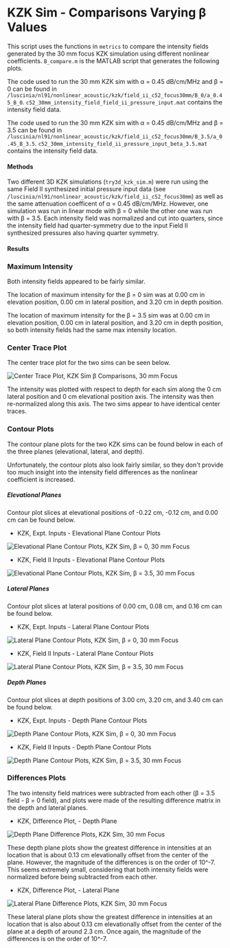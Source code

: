 KZK Sim - Comparisons Varying β Values
======================================

This script uses the functions in `metrics` to compare the intensity fields generated by the 30 mm focus KZK simulation using different nonlinear coefficients. `B_compare.m` is the MATLAB script that generates the following plots.

The code used to run the 30 mm KZK sim with α = 0.45 dB/cm/MHz and β = 0 can be found in `/luscinia/nl91/nonlinear_acoustic/kzk/field_ii_c52_focus30mm/B_0/a_0.45_B_0`. `c52_30mm_intensity_field_field_ii_pressure_input.mat` contains the intensity field data.

The code used to run the 30 mm KZK sim with α = 0.45 dB/cm/MHz and β = 3.5 can be found in `/luscinia/nl91/nonlinear_acoustic/kzk/field_ii_c52_focus30mm/B_3.5/a_0.45_B_3.5`. `c52_30mm_intensity_field_ii_pressure_input_beta_3.5.mat` contains the intensity field data.

#### Methods
Two different 3D KZK simulations (`try3d_kzk_sim.m`) were run using the same Field II synthesized initial pressure input data (see `/luscinia/nl91/nonlinear_acoustic/kzk/field_ii_c52_focus30mm`) as well as the same attenuation coefficent of α = 0.45 dB/cm/MHz. However, one simulation was run in linear mode with β = 0 while the other one was run with β = 3.5. Each intensity field was normalized and cut into quarters, since the intensity field had quarter-symmetry due to the input Field II synthesized pressures also having quarter symmetry.

#### Results
### Maximum Intensity
Both intensity fields appeared to be fairly similar. 

The location of maximum intensity for the β = 0 sim was at 0.00 cm in elevation position, 0.00 cm in lateral position, and 3.20 cm in depth position. 

The location of maximum intensity for the β = 3.5 sim was at 0.00 cm in elevation position, 0.00 cm in lateral position, and 3.20 cm in depth position, so both intensity fields had the same max intensity location.

### Center Trace Plot
The center trace plot for the two sims can be seen below.

![Center Trace Plot, KZK Sim β Comparisons, 30 mm Focus](https://raw.githubusercontent.com/Ningrui-Li/nonlinear_acoustic/master/comparisons/focus30mm/B_compare/kzk_diff_B_centertrace_c52_30mm.png)

The intensity was plotted with respect to depth for each sim along the 0 cm lateral position and 0 cm elevational position axis. The intensity was then re-normalized along this axis. The two sims appear to have identical center traces.

### Contour Plots
The contour plane plots for the two KZK sims can be found below in each of the three planes (elevational, lateral, and depth).

Unfortunately, the contour plots also look fairly similar, so they don't provide too much insight into the intensity field differences as the nonlinear coefficient is increased.

##### Elevational Planes
Contour plot slices at elevational positions of -0.22 cm, -0.12 cm, and 0.00 cm can be found below.

 * KZK, Expt. Inputs - Elevational Plane Contour Plots

![Elevational Plane Contour Plots, KZK Sim, β = 0, 30 mm Focus](https://raw.githubusercontent.com/Ningrui-Li/nonlinear_acoustic/master/comparisons/focus30mm/B_compare/kzk_B0_30mm_elevational.png)

 * KZK, Field II Inputs - Elevational Plane Contour Plots

![Elevational Plane Contour Plots, KZK Sim, β = 3.5, 30 mm Focus](https://raw.githubusercontent.com/Ningrui-Li/nonlinear_acoustic/master/comparisons/focus30mm/B_compare/kzk_B35_30mm_elevational.png)


##### Lateral Planes
Contour plot slices at lateral positions of 0.00 cm, 0.08 cm, and 0.16 cm can be found below. 

 * KZK, Expt. Inputs - Lateral Plane Contour Plots

![Lateral Plane Contour Plots, KZK Sim, β = 0, 30 mm Focus](https://raw.githubusercontent.com/Ningrui-Li/nonlinear_acoustic/master/comparisons/focus30mm/B_compare/kzk_B0_30mm_lateral.png)

 * KZK, Field II Inputs - Lateral Plane Contour Plots

![Lateral Plane Contour Plots, KZK Sim, β = 3.5, 30 mm Focus](https://raw.githubusercontent.com/Ningrui-Li/nonlinear_acoustic/master/comparisons/focus30mm/B_compare/kzk_B0_30mm_lateral.png)

##### Depth Planes
Contour plot slices at depth positions of 3.00 cm, 3.20 cm, and 3.40 cm can be found below.

 * KZK, Expt. Inputs - Depth Plane Contour Plots

![Depth Plane Contour Plots, KZK Sim, β = 0, 30 mm Focus](https://raw.githubusercontent.com/Ningrui-Li/nonlinear_acoustic/master/comparisons/focus30mm/B_compare/kzk_B0_30mm_depth.png)

 * KZK, Field II Inputs - Depth Plane Contour Plots

![Depth Plane Contour Plots, KZK Sim, β = 3.5, 30 mm Focus](https://raw.githubusercontent.com/Ningrui-Li/nonlinear_acoustic/master/comparisons/focus30mm/B_compare/kzk_B0_30mm_depth.png)

### Differences Plots
The two intensity field matrices were subtracted from each other (β = 3.5 field - β = 0 field), and plots were made of the resulting difference matrix in the depth and lateral planes.

 * KZK, Difference Plot, - Depth Plane

![Depth Plane Difference Plots, KZK Sim, 30 mm Focus](https://raw.githubusercontent.com/Ningrui-Li/nonlinear_acoustic/master/comparisons/focus30mm/B_compare/kzk_B_diffplot_30mm_depth.png)

These depth plane plots show the greatest difference in intensities at an location that is about 0.13 cm elevationally offset from the center of the plane. However, the magnitude of the differences is on the order of 10^-7. This seems extremely small, considering that both intensity fields were normalized before being subtracted from each other.

 * KZK, Difference Plot, - Lateral Plane

![Lateral Plane Difference Plots, KZK Sim, 30 mm Focus](https://raw.githubusercontent.com/Ningrui-Li/nonlinear_acoustic/master/comparisons/focus30mm/B_compare/kzk_B_diffplot_30mm_lateral.png)

These lateral plane plots show the greatest difference in intensities at an location that is also about 0.13 cm elevationally offset from the center of the plane at a depth of around 2.3 cm. Once again, the magnitude of the differences is on the order of 10^-7.
